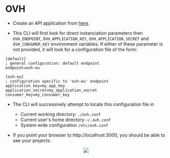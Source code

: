 # OVH

* Create an API application from [here](https://eu.api.ovh.com/createToken/). 

* This CLI will first look for direct instanciation parameters then `OVH_ENDPOINT`, `OVH_APPLICATION_KEY`, `OVH_APPLICATION_SECRET` and `OVH_CONSUMER_KEY` environment variables. If either of these parameter is not provided, it will look for a configuration file of the form:

```
[default]
; general configuration: default endpoint
endpoint=ovh-eu

[ovh-eu]
; configuration specific to 'ovh-eu' endpoint
application_key=my_app_key
application_secret=my_application_secret
consumer_key=my_consumer_key
```

* The CLI will successively attempt to locate this configuration file in

    * Current working directory: `./ovh.conf`
    * Current user's home directory `~/.ovh.conf`
    * System wide configuration `/etc/ovh.conf`

* If you point your browser to http://localhost:3000, you should be able to see your projects:

<p align="center">
    <img src="https://s3.eu-west-3.amazonaws.com/komiser-assets/images/dashboard-ovh.png"/>
</p>